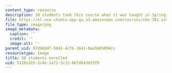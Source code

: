 ```yaml
---
content_type: resource
description: 30 students took this course when it was taught in Spring 2016.
file: https://ol-ocw-studio-app-qa.s3.amazonaws.com/courses/cms-301-introduction-to-game-design-methods-spring-2016/5126cd152c4e1a725c126b7d643d23f9_30.png
file_type: image/png
image_metadata:
  caption: ''
  credit: ''
  image-alt: ''
parent_uid: 97d98dd7-5841-4cf6-1641-0aa5685094cc
resourcetype: Image
title: 30 students enrolled
uid: 5126cd15-2c4e-1a72-5c12-6b7d643d23f9
---
```

